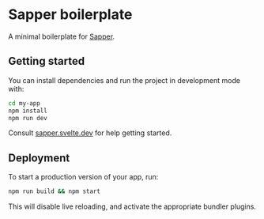 # Sapper boilerplate

A minimal boilerplate for [Sapper](https://github.com/sveltejs/sapper).

## Getting started

You can install dependencies and run the project in development mode with:

```bash
cd my-app
npm install
npm run dev
```

Consult [sapper.svelte.dev](https://sapper.svelte.dev) for help getting started.

## Deployment

To start a production version of your app, run:

```bash
npm run build && npm start
```

This will disable live reloading, and activate the appropriate bundler plugins.
